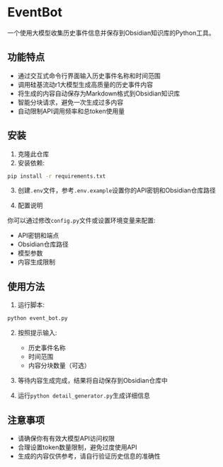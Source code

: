 # EventBot

一个使用大模型收集历史事件信息并保存到Obsidian知识库的Python工具。

## 功能特点

- 通过交互式命令行界面输入历史事件名称和时间范围
- 调用硅基流动r1大模型生成高质量的历史事件内容
- 将生成的内容自动保存为Markdown格式到Obsidian知识库
- 智能分块请求，避免一次生成过多内容
- 自动限制API调用频率和总token使用量

## 安装

1. 克隆此仓库
2. 安装依赖:

```bash
pip install -r requirements.txt
```

3. 创建`.env`文件，参考`.env.example`设置你的API密钥和Obsidian仓库路径

4. 配置说明

你可以通过修改`config.py`文件或设置环境变量来配置:

- API密钥和端点
- Obsidian仓库路径
- 模型参数
- 内容生成限制

## 使用方法

1. 运行脚本:

```bash
python event_bot.py
```

2. 按照提示输入:
   - 历史事件名称
   - 时间范围
   - 内容分块数量（可选）

3. 等待内容生成完成，结果将自动保存到Obsidian仓库中

4. 运行`python detail_generator.py`生成详细信息

## 注意事项

- 请确保你有有效大模型API访问权限
- 合理设置token数量限制，避免过度使用API
- 生成的内容仅供参考，请自行验证历史信息的准确性